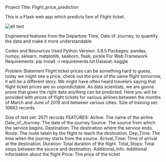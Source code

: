 Project Title: Flight_price_prediction

This is a Flask web app which predicts fare of Flight ticket.

![alt text](https://github.com/[SagarKS1]/[Flight_price_prediction]/blob/[main]/FPP.png?raw=true)


Engineered features from the Departure Time, Date of Journey, to quantify the data and make it more understandable


Codes and Resources Used
Python Version: 3.8.5
Packages: pandas, numpy, sklearn, matplotlib, seaborn, flask, pickle
For Web Framework Requirements: pip install -r requirements.txt
Dataset: kaggle

Problem Statement
Flight ticket prices can be something hard to guess, today we might see a price, check out the price of the same
flight tomorrow, it will be a different story. We might have often heard travelers saying that flight ticket prices are
so unpredictable. As data scientists, we are gonna prove that given the right data anything can be predicted. Here 
you will be provided with prices of flight tickets for various airlines between the months of March and June of
2019 and between various cities. Size of training set: 10683 records

Size of test set: 2671 records
FEATURES: Airline: The name of the airline.
Date_of_Journey: The date of the journey
Source: The source from which the service begins.
Destination: The destination where the service ends.
Route: The route taken by the flight to reach the destination.
Dep_Time: The time when the journey starts from the source.
Arrival_Time: Time of arrival at the destination.
Duration: Total duration of the flight.
Total_Stops: Total stops between the source and destination.
Additional_Info: Additional information about the flight
Price: The price of the ticket
